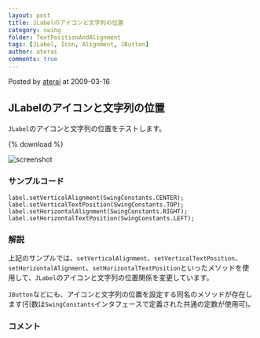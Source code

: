```yaml
---
layout: post
title: JLabelのアイコンと文字列の位置
category: swing
folder: TextPositionAndAlignment
tags: [JLabel, Icon, Alignment, JButton]
author: aterai
comments: true
---
```


Posted by [aterai](http://terai.xrea.jp/aterai.html) at 2009-03-16

## JLabelのアイコンと文字列の位置
`JLabel`のアイコンと文字列の位置をテストします。

{% download %}

![screenshot](https://lh6.googleusercontent.com/_9Z4BYR88imo/TQTVPS5wBUI/AAAAAAAAAnU/2hri1cAlfoM/s800/TextPositionAndAlignment.png)

### サンプルコード
<pre class="prettyprint"><code>label.setVerticalAlignment(SwingConstants.CENTER);
label.setVerticalTextPosition(SwingConstants.TOP);
label.setHorizontalAlignment(SwingConstants.RIGHT);
label.setHorizontalTextPosition(SwingConstants.LEFT);
</code></pre>

### 解説
上記のサンプルでは、`setVerticalAlignment`、`setVerticalTextPosition`、`setHorizontalAlignment`、`setHorizontalTextPosition`といったメソッドを使用して、`JLabel`のアイコンと文字列の位置関係を変更しています。

`JButton`などにも、アイコンと文字列の位置を設定する同名のメソッドが存在します(引数は`SwingConstants`インタフェースで定義された共通の定数が使用可)。

### コメント

